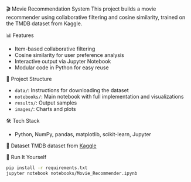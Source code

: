  🎬 Movie Recommendation System
This project builds a movie recommender using collaborative filtering and cosine similarity, trained on the TMDB dataset from Kaggle.

📊 Features
- Item-based collaborative filtering
- Cosine similarity for user preference analysis
- Interactive output via Jupyter Notebook
- Modular code in Python for easy reuse

📁 Project Structure
- `data/`: Instructions for downloading the dataset
- `notebooks/`: Main notebook with full implementation and visualizations
- `results/`: Output samples
- `images/`: Charts and plots

🛠 Tech Stack
- Python, NumPy, pandas, matplotlib, scikit-learn, Jupyter

📂 Dataset
TMDB dataset from [Kaggle](https://www.kaggle.com/tmdb/tmdb-movie-metadata)

🚀 Run It Yourself
```bash
pip install -r requirements.txt
jupyter notebook notebooks/Movie_Recommender.ipynb
